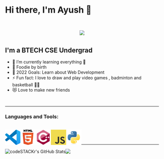 # Hi there, I'm Ayush  👋 
<h1 align="center">
<img src="https://media4.giphy.com/media/tEcIyVc6ukQV2eb86t/giphy.gif?cid=ecf05e47p5ib0n1l3u5o9wt7acf5iwmcsl1mhw1v3fdcbwfm&rid=giphy.gif&ct=g" height="200px">


## I'm a BTECH CSE Undergrad
- 🌱 I’m currently learning everything 🤣
- 🍔 Foodie by birth
- 🥅 2022 Goals: Learn about Web Development
- ⚡ Fun fact: I love to draw and play video games , badminton and basketball 🏀🏸
- 😻 Love to make new friends

<br />

---

### Languages and Tools:
<br/>
  
<img align="left" alt="Visual Studio Code" width="50px" src="https://raw.githubusercontent.com/github/explore/80688e429a7d4ef2fca1e82350fe8e3517d3494d/topics/visual-studio-code/visual-studio-code.png" />
<img align="left" alt="HTML5" width="50px" src="https://raw.githubusercontent.com/github/explore/80688e429a7d4ef2fca1e82350fe8e3517d3494d/topics/html/html.png" />
<img align="left" alt="C++" width="50px" src="https://github.com/devicons/devicon/blob/master/icons/cplusplus/cplusplus-original.svg" />
<img align="left" alt="JavaScript" width="50px" src="https://raw.githubusercontent.com/github/explore/80688e429a7d4ef2fca1e82350fe8e3517d3494d/topics/javascript/javascript.png" />
<img align="left" alt="Python" width="50px" src="https://github.com/devicons/devicon/blob/master/icons/python/python-original.svg" />
<br/>
<br />

---

  <img align="left" alt="codeSTACKr's GitHub Stats" src="https://github-readme-stats.vercel.app/api?username=ayush2409&show_icons=true&hide_border=false&title_color=ff652f&icon_color=FFE400&bg_color=09131B&text_color=ffffff&border_color=0c1a25" />
  

  
  ![](https://komarev.com/ghpvc/?username=your-github-ayush2409)



